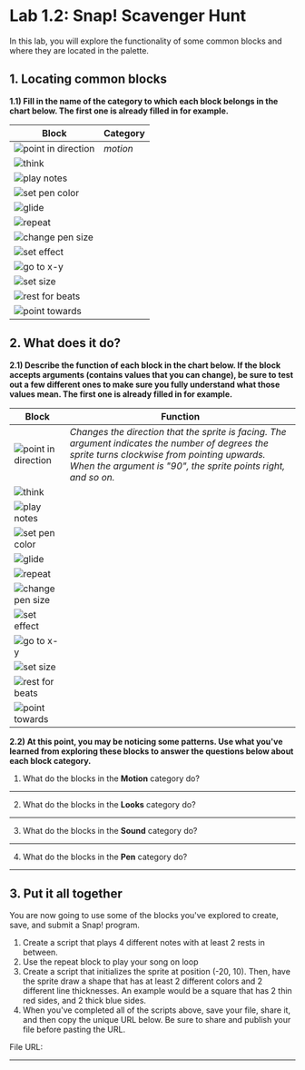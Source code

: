# Lab 1.2: Snap! Scavenger Hunt

In this lab, you will explore the functionality of some common blocks and where they are located in the palette.

## 1. Locating common blocks

**1.1) Fill in the name of the category to which each block belongs in the chart below. The first one is already filled in for example.**

| Block | Category |
| -- | -- |
|![point in direction]()| *motion* |
|![think]()||
|![play notes]()||
|![set pen color]()||
|![glide]()||
|![repeat]()||
|![change pen size]()||
|![set effect]()||
|![go to x-y]()||
|![set size]()||
|![rest for beats]()||
|![point towards]()|&nbsp;|

## 2. What does it do?

**2.1) Describe the function of each block in the chart below. If the block accepts arguments (contains values that you can change), be sure to test out a few different ones to make sure you fully understand what those values mean. The first one is already filled in for example.**

| Block | Function |
| -- | -- |
|![point in direction]()| *Changes the direction that the sprite is facing. The argument indicates the number of degrees the sprite turns clockwise from pointing upwards. When the argument is "90", the sprite points right, and so on.* |
|![think]()||
|![play notes]()||
|![set pen color]()||
|![glide]()||
|![repeat]()||
|![change pen size]()||
|![set effect]()||
|![go to x-y]()||
|![set size]()||
|![rest for beats]()||
|![point towards]()|&nbsp;|

**2.2) At this point, you may be noticing some patterns. Use what you've learned from exploring these blocks to answer the questions below about each block category.**

1. What do the blocks in the **Motion** category do?
 ---
2. What do the blocks in the **Looks** category do?
 ---
3. What do the blocks in the **Sound** category do?
 ---
4. What do the blocks in the **Pen** category do?
 ---

## 3. Put it all together
You are now going to use some of the blocks you've explored to create, save, and submit a Snap! program.

1. Create a script that plays 4 different notes with at least 2 rests in between.
1. Use the repeat block to play your song on loop
1. Create a script that initializes the sprite at position (-20, 10). Then, have the sprite draw a shape that has at least 2 different colors and 2 different line thicknesses. An example would be a square that has 2 thin red sides, and 2 thick blue sides.
1. When you've completed all of the scripts above, save your file, share it, and then copy the unique URL below. Be sure to share and publish your file before pasting the URL.

File URL:

---
